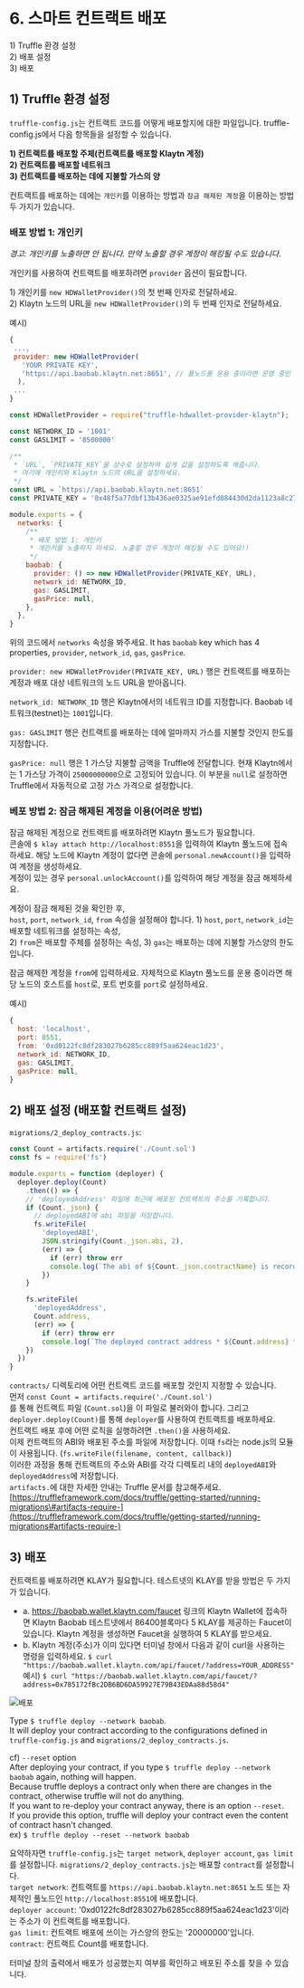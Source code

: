 # 6. 스마트 컨트랙트 배포

1\) Truffle 환경 설정  
2\) 배포 설정  
3\) 배포

## 1\) Truffle 환경 설정

`truffle-config.js`는 컨트랙트 코드를 어떻게 배포할지에 대한 파일입니다. truffle-config.js에서 다음 항목들을 설정할 수 있습니다.

**1\) 컨트랙트를 배포할 주체\(컨트랙트를 배포할 Klaytn 계정\)  
2\) 컨트랙트를 배포할 네트워크  
3\) 컨트랙트를 배포하는 데에 지불할 가스의 양**

컨트랙트를 배포하는 데에는 `개인키`를 이용하는 방법과 `잠금 해제된 계정`을 이용하는 방법 두 가지가 있습니다. 

### 배포 방법 1: 개인키

*경고: 개인키를 노출하면 안 됩니다. 만약 노출할 경우 계정이 해킹될 수도 있습니다.*

개인키를 사용하여 컨트랙트를 배포하려면 `provider` 옵션이 필요합니다.

1\) 개인키를 `new HDWalletProvider()`의 첫 번째 인자로 전달하세요.  
2\) Klaytn 노드의 URL을 `new HDWalletProvider()`의 두 번째 인자로 전달하세요.

예시\)

```javascript
{
 ...,
 provider: new HDWalletProvider(
   'YOUR PRIVATE KEY',
   'https://api.baobab.klaytn.net:8651', // 풀노드를 운용 중이라면 운영 중인 풀노드의 rpc URL로 설정할 수 있습니다.
  ),
 ...
}
```

```javascript
const HDWalletProvider = require("truffle-hdwallet-provider-klaytn");

const NETWORK_ID = '1001'
const GASLIMIT = '8500000'

/**
 * `URL`, `PRIVATE_KEY`을 상수로 설정하여 쉽게 값을 설정하도록 해줍니다.
 * 여기에 개인키와 Klaytn 노드의 URL을 설정하세요.
 */
const URL = `https://api.baobab.klaytn.net:8651`
const PRIVATE_KEY = '0x48f5a77dbf13b436ae0325ae91efd084430d2da1123a8c273d7df5009248f90c'

module.exports = {
  networks: {
    /**
     * 배포 방법 1: 개인키
     * 개인키를 노출하지 마세요. 노출할 경우 계정이 해킹될 수도 있어요!!
     */
    baobab: {
      provider: () => new HDWalletProvider(PRIVATE_KEY, URL),
      network_id: NETWORK_ID,
      gas: GASLIMIT,
      gasPrice: null,
    },
  },
}
```

위의 코드에서 `networks` 속성을 봐주세요. It has `baobab` key which has 4 properties, `provider`, `network_id`, `gas`, `gasPrice`.

`provider: new HDWalletProvider(PRIVATE_KEY, URL)` 행은 컨트랙트를 배포하는 계정과 배포 대상 네트워크의 노드 URL을 받아옵니다.

`network_id: NETWORK_ID` 행은 Klaytn에서의 네트워크 ID를 지정합니다. Baobab 네트워크\(testnet\)는 `1001`입니다.

`gas: GASLIMIT` 행은 컨트랙트를 배포하는 데에 얼마까지 가스를 지불할 것인지 한도를 지정합니다.

`gasPrice: null` 행은 1 가스당 지불할 금액을 Truffle에 전달합니다. 현재 Klaytn에서는 1 가스당 가격이 `25000000000`으로 고정되어 있습니다. 이 부분을 `null`로 설정하면 Truffle에서 자동적으로 고정 가스 가격으로 설정합니다.

### 베포 방법 2: 잠금 해제된 계정을 이용\(어려운 방법\)

잠금 해제된 계정으로 컨트랙트를 배포하려면 Klaytn 풀노드가 필요합니다.  
콘솔에 `$ klay attach http://localhost:8551`을 입력하여 Klaytn 풀노드에 접속하세요. 해당 노드에 Klaytn 계정이 없다면 콘솔에 `personal.newAccount()`을 입력하여 계정을 생성하세요.  
계정이 있는 경우 `personal.unlockAccount()`를 입력하여 해당 계정을 잠금 해제하세요.

계정이 잠금 해제된 것을 확인한 후,  
`host`, `port`, `network_id`, `from` 속성을 설정해야 합니다. 1\) `host`, `port`, `network_id`는 배포할 네트워크를 설정하는 속성,  
2\) `from`은 배포할 주체를 설정하는 속성, 3\) `gas`는 배포하는 데에 지불할 가스양의 한도입니다.

잠금 해제한 계정을 `from`에 입력하세요. 자체적으로 Klaytn 풀노드를 운용 중이라면 해당 노드의 호스트를 `host`로, 포트 번호를 `port`로 설정하세요.

예시\)

```javascript
{
  host: 'localhost',
  port: 8551,
  from: '0xd0122fc8df283027b6285cc889f5aa624eac1d23',
  network_id: NETWORK_ID,
  gas: GASLIMIT,
  gasPrice: null,
}
```

## 2\) 배포 설정 \(배포할 컨트랙트 설정\)

`migrations/2_deploy_contracts.js`:

```javascript
const Count = artifacts.require('./Count.sol')
const fs = require('fs')

module.exports = function (deployer) {
  deployer.deploy(Count)
    .then(() => {
    // 'deployedAddress' 파일에 최근에 배포된 컨트랙트의 주소를 기록합니다.
    if (Count._json) {
      // deployedABI에 abi 파일을 저장합니다.
      fs.writeFile(
        'deployedABI',
        JSON.stringify(Count._json.abi, 2),
        (err) => {
          if (err) throw err
          console.log(`The abi of ${Count._json.contractName} is recorded on deployedABI file`)
        })
    }

    fs.writeFile(
      'deployedAddress',
      Count.address,
      (err) => {
        if (err) throw err
        console.log(`The deployed contract address * ${Count.address} * is recorded on deployedAddress file`)
    })
  })
}
```

`contracts/` 디렉토리에 어떤 컨트랙트 코드를 배포할 것인지 지정할 수 있습니다.  
먼저 `const Count = artifacts.require('./Count.sol')`  
를 통해 컨트랙트 파일 \(`Count.sol`\)을 이 파일로 불러와야 합니다. 그리고 `deployer.deploy(Count)`를 통해 `deployer`를 사용하여 컨트랙트를 배포하세요.  
컨트랙트 배포 후에 어떤 로직을 실행하려면 `.then()`을 사용하세요.  
이제 컨트랙트의 ABI와 배포된 주소를 파일에 저장합니다. 이때 `fs`라는 node.js의 모듈이 사용됩니다. \(`fs.writeFile(filename, content, callback)`\)  
이러한 과정을 통해 컨트랙트의 주소와 ABI를 각각 디렉토리 내의 `deployedABI`와 `deployedAddress`에 저장합니다.  
`artifacts.`에 대한 자세한 안내는 Truffle 문서를 참고해주세요. [https://truffleframework.com/docs/truffle/getting-started/running-migrations\#artifacts-require-](https://truffleframework.com/docs/truffle/getting-started/running-migrations#artifacts-require-)

## 3\) 배포

컨트랙트를 배포하려면 KLAY가 필요합니다. 테스트넷의 KLAY를 받을 방법은 두 가지가 있습니다.

* a. <https://baobab.wallet.klaytn.com/faucet> 링크의 Klaytn Wallet에 접속하면 Klaytn Baobab 테스트넷에서 86400블록마다 5 KLAY를 제공하는 Faucet이 있습니다. Klaytn 계정을 생성하면 Faucet을 실행하여 5 KLAY를 받으세요.
* b. Klaytn 계정\(주소\)가 이미 있다면 터미널 창에서 다음과 같이 curl을 사용하는 명령을 입력하세요. `$ curl "https://baobab.wallet.klaytn.com/api/faucet/?address=YOUR_ADDRESS"` 예시\) `$ curl "https://baobab.wallet.klaytn.com/api/faucet/?address=0x785172fBc2DB6BD6DA59927E79B43EDAa88d58d4"`

![배포](images/tutorial-3deploy.gif)

Type `$ truffle deploy --network baobab`.  
It will deploy your contract according to the configurations defined in `truffle-config.js` and `migrations/2_deploy_contracts.js`.

cf\) `--reset` option  
After deploying your contract, if you type `$ truffle deploy --network baobab` again, nothing will happen.  
Because truffle deploys a contract only when there are changes in the contract, otherwise truffle will not do anything.  
If you want to re-deploy your contract anyway, there is an option `--reset`.  
If you provide this option, truffle will deploy your contract even the content of contract hasn't changed.  
ex\) `$ truffle deploy --reset --network baobab`

요약하자면 `truffle-config.js`는 `target network`, `deployer account`, `gas limit`를 설정합니다. `migrations/2_deploy_contracts.js`는 배포할 `contract`를 설정합니다.  
`target network`: 컨트랙트를 `https://api.baobab.klaytn.net:8651` 노드 또는 자체적인 풀노드인 `http://localhost:8551`에 배포합니다.  
`deployer account`: '0xd0122fc8df283027b6285cc889f5aa624eac1d23'이라는 주소가 이 컨트랙트를 배포합니다.  
`gas limit`: 컨트랙트 배포에 쓰이는 가스양의 한도는 '20000000'입니다.  
`contract`: 컨트랙트 Count를 배포합니다.

터미널 창의 출력에서 배포가 성공했는지 여부를 확인하고 배포된 주소를 찾을 수 있습니다.